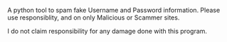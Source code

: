 A python tool to spam fake Username and Password information. 
Please use responsiblity, and on only Malicious or Scammer sites. 

I do not claim responsibility for any damage done with this program.